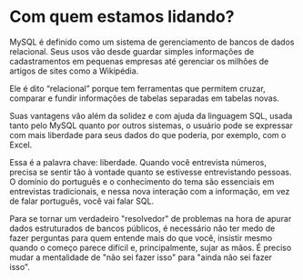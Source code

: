 # Com quem estamos lidando?

MySQL é definido como um sistema de gerenciamento de bancos de dados relacional. Seus usos vão desde guardar simples informações de cadastramentos em pequenas empresas até gerenciar os milhões de artigos de sites como a Wikipédia.

Ele é dito “relacional” porque tem ferramentas que permitem cruzar, comparar e fundir informações de tabelas separadas em tabelas novas.

Suas vantagens vão além da solidez e com ajuda da linguagem SQL, usada tanto pelo MySQL quanto por outros sistemas, o usuário pode se expressar com mais liberdade para seus dados do que poderia, por exemplo, com o Excel. 

Essa é a palavra chave: liberdade. Quando você entrevista números, precisa se sentir tão à vontade quanto se estivesse entrevistando pessoas. O domínio do português e o conhecimento do tema são essenciais em entrevistas tradicionais, e nessa nova interação com a informação, em vez de falar português, você vai falar SQL.

Para se tornar um verdadeiro "resolvedor" de problemas na hora de apurar dados estruturados de bancos públicos, é necessário não ter medo de fazer perguntas para quem entende mais do que você, insistir mesmo quando o começo parece difícil e, principalmente, sujar as mãos. É preciso mudar a mentalidade de "não sei fazer isso" para "ainda não sei fazer isso". 
